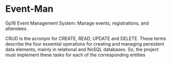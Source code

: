 # Event-Man

Gp16 Event Management System: Manage events, registrations, and attendees.

CRUD is the acronym for CREATE, READ, UPDATE and DELETE. These terms describe the
four essential operations for creating and managing persistent data elements, mainly in
relational and NoSQL databases. So, the project must implement these tasks for each of the
corresponding entities
